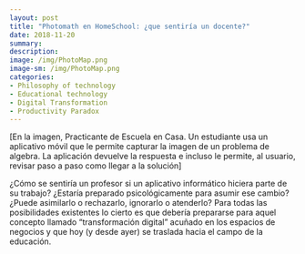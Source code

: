 ```yaml
--- 
layout: post
title: "Photomath en HomeSchool: ¿que sentiría un docente?"
date: 2018-11-20
summary:  
description:   
image: /img/PhotoMap.png
image-sm: /img/PhotoMap.png
categories:
- Philosophy of technology
- Educational technology 
- Digital Transformation
- Productivity Paradox
--- 
```

[En la imagen, Practicante de Escuela en Casa. Un estudiante usa un aplicativo móvil que le permite capturar la imagen  de un problema de algebra. La aplicación devuelve la respuesta e incluso le permite, al usuario, revisar paso a paso como llegar a la solución]

¿Cómo se sentiría un profesor si un aplicativo informático hiciera parte de su trabajo? ¿Estaría preparado psicológicamente para asumir ese cambio? ¿Puede asimilarlo o rechazarlo, ignorarlo o atenderlo? Para todas las posibilidades existentes lo cierto es que debería prepararse para aquel concepto llamado “transformación digital” acuñado en los espacios de negocios y que hoy (y desde ayer) se traslada hacia el campo de la educación.
